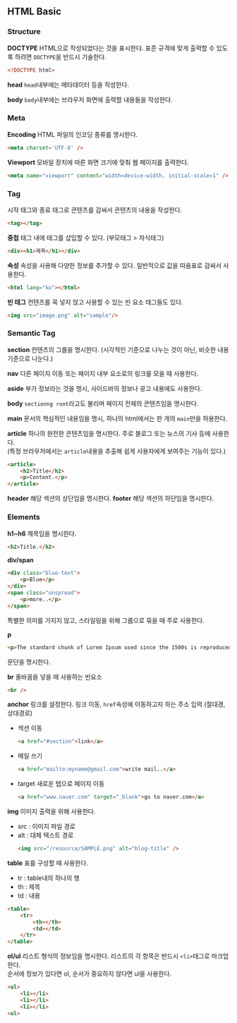 ## HTML Basic
### Structure
**DOCTYPE**
HTML으로 작성되었다는 것을 표시한다. 표준 규격에 맞게 출력할 수 있도록 하려면 `DOCTYPE`을 반드시 기술한다.
```html
<!DOCTYPE html>
```

**head**
`head`내부에는 메타데이터 등을 작성한다.

**body**
`body`내부에는 브라우저 화면에 출력할 내용들을 작성한다.

### Meta
**Encoding**
HTML 파일의 인코딩 종류를 명시한다.
```html
<meta charset='UTF-8' />
```

**Viewport**
모바일 장치에 따른 화면 크기에 맞춰 웹 페이지를 출력한다.
```html
<meta name="viewport" content="width=device-width, initial-scale=1" />
```

### Tag
시작 태그와 종료 태그로 콘텐츠를 감싸서 콘텐츠의 내용을 작성한다.
```html
<tag></tag>
```
**중첩**
태그 내에 태그를 삽입할 수 있다. (부모태그 > 자식태그)
```html
<div><h1>제목</h1></div>
```

**속성**
속성을 사용해 다양한 정보를 추가할 수 있다. 일반적으로 값을 따옴표로 감싸서 사용한다.
```html
<html lang="ko"></html>
```

**빈 태그**
컨텐츠를 꼭 넣지 않고 사용할 수 있는 빈 요소 태그들도 있다.
```html
<img src="image.png" alt="sample"/>
```

### Semantic Tag
**section**
컨텐츠의 그룹을 명시한다. (시각적인 기준으로 나누는 것이 아닌, 비슷한 내용 기준으로 나눈다.)

**nav**
다른 페이지 이동 또는 페이지 내부 요소로의 링크를 모을 때 사용한다.

**aside**
부가 정보라는 것을 명시, 사이드바의 정보나 광고 내용에도 사용한다.

**body**
`sectionng root`라고도 불리며 페이지 전체의 콘텐츠임을 명시한다.

**main**
문서의 핵심적인 내용임을 명시, 하나의 html에서는 한 개의 `main`만을 허용한다.

**article**
하나의 완전한 콘텐츠임을 명시한다. 주로 블로그 또는 뉴스의 기사 등에 사용한다.  
(특정 브라우저에서는 `article`내용을 추출해 쉽게 사용자에게 보여주는 기능이 있다.)
```html
<article>
    <h2>Title</h2>
    <p>Content.</p>
</article>
```
**header**
해당 섹션의 상단임을 명시한다.
**footer**
해당 섹션의 하단임을 명시한다.

### Elements
**h1~h6**
제목임을 명시한다.
```html
<h2>Title.</h2>
```

**div/span**
```html
<div class="blue-text">
    <p>Blue</p>
</div>
<span class="unspread">
    <p>more..</p>
</span>
```
특별한 의미를 가지지 않고, 스타일링을 위해 그룹으로 묶을 때 주로 사용한다.

**p**
```html
<p>The standard chunk of Lorem Ipsum used since the 1500s is reproduced below for those interested. Sections 1.10.32 and 1.10.33 from "de Finibus Bonorum et Malorum" by Cicero are also reproduced in their exact original form, accompanied by English versions from the 1914 translation by H. Rackham.</p>
```
문단을 명시한다.

**br**
줄바꿈을 넣을 때 사용하는 빈요소
```html
<br />
```

**anchor**
링크를 설정한다. 
링크 이동, `href`속성에 이동하고자 하는 주소 입력 (절대경, 상대경로)
- 섹션 이동
    ```html
    <a href="#section">link</a>
    ```
    
- 메일 쓰기
    ```html
    <a href="mailto:myname@gmail.com">write mail..</a>
    ```
- target
    새로운 탭으로 페이지 이동
    ```html
    <a href="www.naver.com" target="_blank">go to naver.com</a>
    ```

**img**
이미지 출력을 위해 사용한다.
- src : 이미지 파일 경로
- alt : 대체 텍스트 경로
    ```html
    <img src="/resource/SAMPLE.png" alt="blog-title" />
    ```

**table**
표를 구성할 때 사용한다.
- tr : table내의 하나의 행
- th : 제목
- td : 내용
```html
<table>
    <tr>
        <th></th>
        <td></td>
    </tr>
</table>
```

**ol/ul**
리스트 형식의 정보임을 명시한다. 리스트의 각 항목은 반드시 `<li>`태그로 마크업한다.  
순서에 정보가 있다면 ol, 순서가 중요하지 않다면 ul을 사용한다.
```html
<ul>
    <li></li>
    <li></li>
    <li></li>
<ul>
```